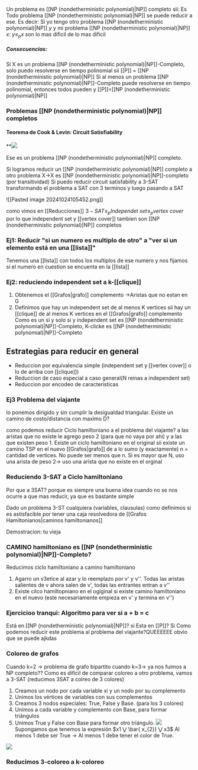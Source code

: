 Un problema es [[NP (nondetherministic polynomial)|NP]] completo sii:
Es 
Todo problema [[NP (nondetherministic polynomial)|NP]] se puede reducir a ese. Es decir: Si yo tengo otro problema [[NP (nondetherministic polynomial)|NP]] $y$ y mi problema [[NP (nondetherministic polynomial)|NP]] $x$: $y\leq_{p}x$
son lo mas dificil de lo mas dificil

##### Consecuencias: 
Si X es un problema [[NP (nondetherministic polynomial)|NP]]-Completo, solo puedo resolverse en tiempo polinomial sii [[P]] = [[NP (nondetherministic polynomial)|NP]] 
Si al menos un problema [[NP (nondetherministic polynomial)|NP]]-Completo puede resolverse en tiempo polinomial, entonces todos pueden y [[P]]=[[NP (nondetherministic polynomial)|NP]]



### Problemas [[NP (nondetherministic polynomial)|NP]] completos
#### Teorema de Cook & Levin: Circuit Satisfiability 

**![](https://lh7-rt.googleusercontent.com/slidesz/AGV_vUfGOJvAdFpiIYGKUngmron3TZdQALAKQaXdp8Hz-stiCtOcvdq55hsOrtg4xaORV_OjeM91iIjd_7nfgZCRD_2bjGrb5UPhxJ7iK-wUU1i6jtFwvRVzhvKugbTTP6FWEbiEzuKwWdvscf495q6VrzSh8SJh99L3=s2048?key=ddV7CqlIamrZHzGhNajamQ)

Ese es un problema [[NP (nondetherministic polynomial)|NP]] completo.

Si logramos reducir un [[NP (nondetherministic polynomial)|NP]] completo a otro problema X->X es [[NP (nondetherministic polynomial)|NP]]-completo (por transitividad)
Si puedo reducir circuit satisfability a 3-SAT transformando el problema a SAT con 3 terminos y luego pasando a SAT

![[Pasted image 20241024105452.png]]

como vimos en [[Reducciones]] $3-SAT \leq_{p} Independet \ set \leq_{p} vertex \ cover$ por lo que independent set y [[vertex cover]] tambien son [[NP (nondetherministic polynomial)|NP]] completos 


### Ej1: Reducir "si un numero es multiplo de otro" a "ver si un elemento está en una [[lista]]"
Tenemos una [[lista]] con todos los multiplos de ese numero y nos fijamos si el numero en cuestion se encuenta en la [[lista]]


### Ej2: reduciendo independent set a k-[[clique]]
1. Obtenemos el [[Grafos|grafo]] complemento ->Aristas que no estan en G 
2. Definimos que hay un independent set de al menos K vertices sii hay un [[clique]] de al menos K vertices en el [[Grafos|grafo]] complemento
Como es un si y solo si y independent set es [[NP (nondetherministic polynomial)|NP]]-Completo, K-clicke es [[NP (nondetherministic polynomial)|NP]]-Completo


## Estrategias para reducir en general 
- Reduccion por equivalencia simple (independent set y [[vertex cover]] o lo de arriba con [[clique]])
- Reduccion de caso especial a caso general(N reinas a independent set)
- Reduccion por encodeo de caracteristicas


### Ej3 Problema del viajante 
lo ponemos dirigido y sin cumplir la desigualdad triangular.
Existe un camino de costo/distancia con maximo D?

como podemos reducir Ciclo hamiltoniano a el problema del viajante?
a las aristas que no existe le agrego peso 2 (para que no vaya por ahi) y a las que existen peso 1. 
Existe un ciclo hamiltoniano en el original sii existe un camino TSP en el nuevo [[Grafos|grafo]] de a lo sumo (y exactamente) n = cantidad de vertices. No puede ser menos que n. Si es mayor que N, uso una arista de peso 2-> uso una arista que no existe en el orginal

### Reduciendo 3-SAT a Ciclo hamiltoniano 

Por que a 3SAT? porque es siempre una buena idea cuando no se nos ocurre a que mas reducir, ya que es bastante simple 

Dado un problema 3-ST cualquiera (variables, clausulas) como definimos si es astisfacible por tener una caja resolvedora de [[Grafos Hamiltonianos|caminos hamiltonianos]]

Demostracion: tu vieja 


### CAMINO hamiltoniano es [[NP (nondetherministic polynomial)|NP]]-Completo?

Reducimos ciclo hamiltoniano a camino hamiltoniano 
1. Agarro un v3etice al azar y lo reemplazo por v' y v''. Todas las aristas salientes de v ahora salen de v', todas las entrantes entran a v'' 
2. Existe cilco hamiltopniano en el ogiginal si existe camino hamiltoniano en el nuevo (este necesariamente empieza en v' y termina en v'')

### Ejercicioo tranqui: Algoritmo para ver si a + b = c

Está en [[NP (nondetherministic polynomial)|NP]]? si
Esta en [[P]]? Si
Como podemos reducir este problema al problema del viajante?QUEEEEEE
obvio que se puede ajkdas

### Coloreo de grafos
Cuando k=2 -> problema de grafo bipartito 
cuando k=3-> ya nos fuimos a NP completo??
Como es dificil de comparar coloreo a otro problema, vamos a 3-SAT (reducimos 3SAT a colreo de 3 colores)


1. Creamos un nodo por cada variable xi y un nodo por su complemento
2. Unimos los vértices de variables con sus complementos
3. Creamos 3 nodos especiales: True, False y Base. (para los 3 colores)
4. Unimos a cada variable y complemento con Base, para formar triángulos
5. Unimos True y False con Base para formar otro triángulo. 
![](https://lh7-rt.googleusercontent.com/slidesz/AGV_vUdCw4Kc3Bwm5TUyuQX6eCd2FJvToeBzuU5rkigEe0GAb6CmRc2nrFxIBMWpT71KSvfBsze6-iillj_iAb26kC5XvJI-EqEwBknhT1M8vjWPJB-GOoZ-zxqmPvB6E8TxcFySNbJMYByr7NlDl0mJ59RlJ9xkv2g=s2048?key=ddV7CqlIamrZHzGhNajamQ)
Supongamos que tenemos la expresión $x1 ⋁ \bar{  x_{2}} ⋁ x3$
Al menos 1 debe ser True → Al menos 1 debe tener el color de True.

**![](https://lh7-rt.googleusercontent.com/slidesz/AGV_vUdXxII12DZk-lJaPs7TTGD1519yBMh96jYBSCDcp9Hx3DqFsxmrQrH7KIbgtaocLadko1dJzWnjNvRv7NoLcwOBUwKTcb4yCR_zWUtLdnAUxx1w7beJUc3NkUHTw0v26xLhFBstyyENxFUEBtsbKgzJgN2_IbvX=s2048?key=ddV7CqlIamrZHzGhNajamQ)**



### Reducimos 3-coloreo a k-coloreo